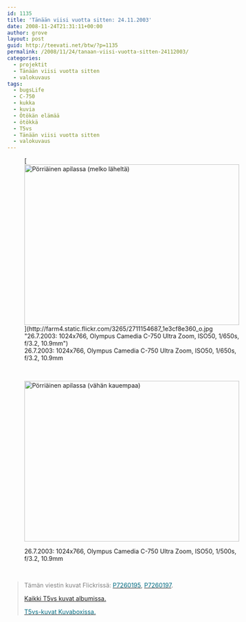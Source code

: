 ```yaml
---
id: 1135
title: 'Tänään viisi vuotta sitten: 24.11.2003'
date: 2008-11-24T21:31:11+00:00
author: grove
layout: post
guid: http://teevati.net/btw/?p=1135
permalink: /2008/11/24/tanaan-viisi-vuotta-sitten-24112003/
categories:
  - projektit
  - Tänään viisi vuotta sitten
  - valokuvaus
tags:
  - bugsLife
  - C-750
  - kukka
  - kuvia
  - Ötökän elämää
  - ötökkä
  - T5vs
  - Tänään viisi vuotta sitten
  - valokuvaus
---
```

<figure style="width: 500px" class="wp-caption aligncenter">[<img title="Pörriäinen apilassa (melko läheltä)" src="http://farm4.static.flickr.com/3265/2711154687_1a009c49a5.jpg" alt="Pörriäinen apilassa (melko läheltä)" width="500" height="374" />](http://farm4.static.flickr.com/3265/2711154687_1e3cf8e360_o.jpg "26.7.2003: 1024x766, Olympus Camedia C-750 Ultra Zoom, ISO50, 1/650s, f/3.2, 10.9mm")<figcaption class="wp-caption-text">26.7.2003: 1024x766, Olympus Camedia C-750 Ultra Zoom, ISO50, 1/650s, f/3.2, 10.9mm</figcaption></figure> 

<p style="text-align: center;">
   
</p><figure style="width: 500px" class="wp-caption aligncenter">

[<img title="Pörriäinen apilassa (vähän kauempaa)" src="http://farm4.static.flickr.com/3169/2711967584_bc045b55e8.jpg" alt="Pörriäinen apilassa (vähän kauempaa)" width="500" height="374" />](http://farm4.static.flickr.com/3169/2711967584_6d35edcf2d_o.jpg "26.7.2003: 1024x766, Olympus Camedia C-750 Ultra Zoom, ISO50, 1/500s, f/3.2, 10.9mm")<figcaption class="wp-caption-text">26.7.2003: 1024x766, Olympus Camedia C-750 Ultra Zoom, ISO50, 1/500s, f/3.2, 10.9mm</figcaption></figure> 

<p style="text-align: center;">
   
</p>

> <span style="color: #808080;">Tämän viestin kuvat Flickrissä:</span> [<span style="color: #006a80;">P7260195</span>](http://flickr.com/photos/teevati/2711154687 "P7260195 on Flickr"), [<span style="color: #006a80;">P7260197</span>](http://flickr.com/photos/teevati/2711967584 "P7260197 on Flickr").
> 
> [Kaikki T5vs kuvat albumissa.](/btw/flickr/album/72157607994204386/t5vs-all.html "BTW · T5vs-all")
> 
> [<span style="color: #006a80;">T5vs-kuvat Kuvaboxissa.</span>](http://www.kuvaboxi.fi/julkinen/29poj+taavetti-btw-t5vs.html "Kuvaboxi - BTW: T5vs (Taavetti)")